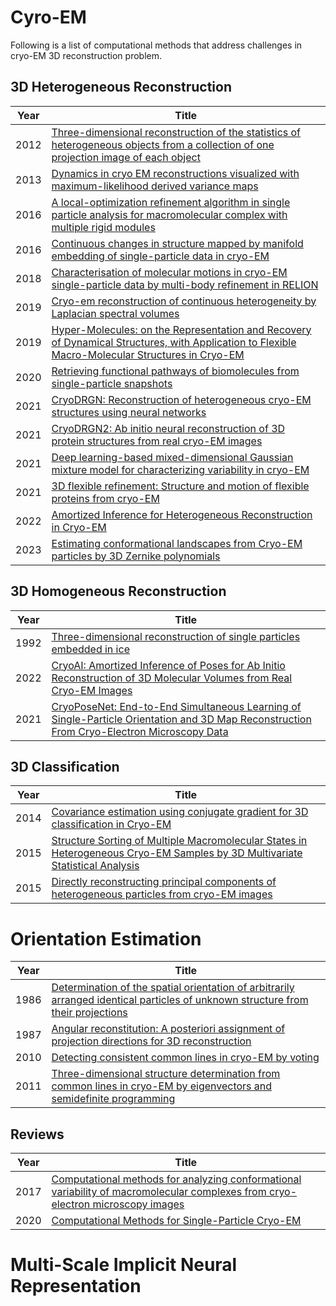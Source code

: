 # Cyro-EM
Following is a list of computational methods that address challenges in cryo-EM 3D reconstruction problem.
 
## 3D Heterogeneous Reconstruction

|Year|Title|
|-----|-----|
|2012|[Three-dimensional reconstruction of the statistics of heterogeneous objects from a collection of one projection image of each object]()|
|2013|[Dynamics in cryo EM reconstructions visualized with maximum-likelihood derived variance maps](https://www.sciencedirect.com/science/article/pii/S1047847712003176)|
|2016|[A local-optimization refinement algorithm in single particle analysis for macromolecular complex with multiple rigid modules](https://www.ncbi.nlm.nih.gov/pmc/articles/PMC4707152/)|
|2016|[Continuous changes in structure mapped by manifold embedding of single-particle data in cryo-EM](https://www.ncbi.nlm.nih.gov/pmc/articles/PMC4848141/)|
|2018|[Characterisation of molecular motions in cryo-EM single-particle data by multi-body refinement in RELION](https://www.ncbi.nlm.nih.gov/pmc/articles/PMC6005684/)|
|2019|[Cryo-em reconstruction of continuous heterogeneity by Laplacian spectral volumes](https://arxiv.org/abs/1907.01898)|
|2019|[Hyper-Molecules: on the Representation and Recovery of Dynamical Structures, with Application to Flexible Macro-Molecular Structures in Cryo-EM](https://arxiv.org/abs/1907.01589)|
|2020|[Retrieving functional pathways of biomolecules from single-particle snapshots](https://www.nature.com/articles/s41467-020-18403-x)|
|2021|[CryoDRGN: Reconstruction of heterogeneous cryo-EM structures using neural networks](https://www.nature.com/articles/s41592-020-01049-4)|
|2021|[CryoDRGN2: Ab initio neural reconstruction of 3D protein structures from real cryo-EM images](https://openaccess.thecvf.com/content/ICCV2021/papers/Zhong_CryoDRGN2_Ab_Initio_Neural_Reconstruction_of_3D_Protein_Structures_From_ICCV_2021_paper.pdf)|
|2021|[Deep learning-based mixed-dimensional Gaussian mixture model for characterizing variability in cryo-EM](https://www.nature.com/articles/s41592-021-01220-5)|
|2021|[3D flexible refinement: Structure and motion of flexible proteins from cryo-EM](https://www.biorxiv.org/content/biorxiv/early/2021/04/22/2021.04.22.440893.full.pdf)|
|2022|[Amortized Inference for Heterogeneous Reconstruction in Cryo-EM](https://arxiv.org/abs/2210.07387)|
|2023|[Estimating conformational landscapes from Cryo-EM particles by 3D Zernike polynomials](https://www.nature.com/articles/s41467-023-35791-y)|

## 3D Homogeneous Reconstruction

|Year|Title|
|-----|-----|
|1992|[Three-dimensional reconstruction of single particles embedded in ice](https://www.sciencedirect.com/science/article/abs/pii/030439919290233A)|
|2022|[CryoAI: Amortized Inference of Poses for Ab Initio Reconstruction of 3D Molecular Volumes from Real Cryo-EM Images](https://arxiv.org/abs/2203.08138)|
|2021|[CryoPoseNet: End-to-End Simultaneous Learning of Single-Particle Orientation and 3D Map Reconstruction From Cryo-Electron Microscopy Data](https://openaccess.thecvf.com/content/ICCV2021W/LCI/html/Nashed_CryoPoseNet_End-to-End_Simultaneous_Learning_of_Single-Particle_Orientation_and_3D_Map_ICCVW_2021_paper.html)|

## 3D Classification

|Year|Title|
|-----|-----|
|2014|[Covariance estimation using conjugate gradient for 3D classification in Cryo-EM](https://arxiv.org/abs/1412.0985)|
|2015|[Structure Sorting of Multiple Macromolecular States in Heterogeneous Cryo-EM Samples by 3D Multivariate Statistical Analysis](https://hal.science/hal-03827939/document)|
|2015|[Directly reconstructing principal components of heterogeneous particles from cryo-EM images](https://www.ncbi.nlm.nih.gov/pmc/articles/PMC4536832/)|

# Orientation Estimation

|Year|Title|
|-----|-----|
|1986|[Determination of the spatial orientation of arbitrarily arranged identical particles of unknown structure from their projections](https://gauss.math.yale.edu/~ag727/Vainstein-Goncharov1986.pdf)|
|1987|[Angular reconstitution: A posteriori assignment of projection directions for 3D reconstruction](https://www.sciencedirect.com/science/article/pii/0304399187900787)|
|2010|[Detecting consistent common lines in cryo-EM by voting](https://www.sciencedirect.com/science/article/pii/S1047847709003062)|
|2011|[Three-dimensional structure determination from common lines in cryo-EM by eigenvectors and semidefinite programming](https://www.ncbi.nlm.nih.gov/pmc/articles/PMC3334316/)|

## Reviews

|Year|Title|
|-----|-----|
|2017|[Computational methods for analyzing conformational variability of macromolecular complexes from cryo-electron microscopy images](https://www.sciencedirect.com/science/article/pii/S0959440X16302445?via%3Dihub)|
|2020|[Computational Methods for Single-Particle Cryo-EM](https://arxiv.org/abs/2003.13828)|

# Multi-Scale Implicit Neural Representation
